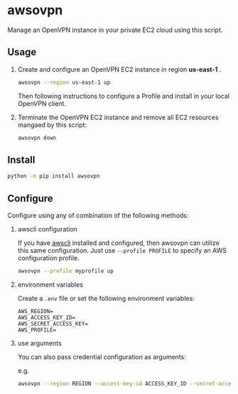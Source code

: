 # awsovpn

Manage an OpenVPN instance in your private EC2 cloud using this script. 


## Usage

1. Create and configure an OpenVPN EC2 instance in region **us-east-1** .

    ```bash
    awsovpn --region us-east-1 up
    ```

    Then following instructions to configure a Profile and install in your local OpenVPN client.

2. Terminate the OpenVPN EC2 instance and remove all EC2 resources mangaed by this script:

    ```bash
    awsovpn down
    ```



## Install

```bash
python -m pip install awsovpn
```

## Configure

Configure using any of combination of the following methods:

1. awscli configuration

    If you have [awscli](https://aws.amazon.com/cli/) installed and configured, then awsovpn can utilize this same configuration. Just use `--profile PROFILE` to specify an AWS configuration profile. 

    ```bash
    awsovpn --profile myprofile up
    ``````

2. environment variables

    Create a `.env` file or set the following environment variables: 

    ```text
    AWS_REGION=
    AWS_ACCESS_KEY_ID=
    AWS_SECRET_ACCESS_KEY=
    AWS_PROFILE=
    ```

3. use arguments

    You can also pass credential configuration as arguments:

    e.g.

    ```bash
    awsovpn --region REGION --access-key-id ACCESS_KEY_ID --secret-access-key SECRET_ACCESS_KEY
    ```

